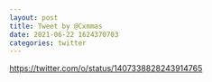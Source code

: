 ```yaml
--- 
layout: post 
title: Tweet by @Cxmmas 
date: 2021-06-22 1624370703 
categories: twitter 
--- 
```

https://twitter.com/o/status/1407338828243914765